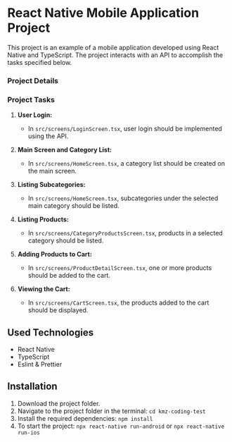 # React Native Mobile Application Project

This project is an example of a mobile application developed using React Native and TypeScript. The project interacts with an API to accomplish the tasks specified below.

### Project Details

### Project Tasks

1. **User Login:**
   - In `src/screens/LoginScreen.tsx`, user login should be implemented using the API.

2. **Main Screen and Category List:**
   - In `src/screens/HomeScreen.tsx`, a category list should be created on the main screen.

3. **Listing Subcategories:**
   - In `src/screens/HomeScreen.tsx`, subcategories under the selected main category should be listed.

4. **Listing Products:**
   - In `src/screens/CategoryProductsScreen.tsx`, products in a selected category should be listed.

5. **Adding Products to Cart:**
   - In `src/screens/ProductDetailScreen.tsx`, one or more products should be added to the cart.

6. **Viewing the Cart:**
   - In `src/screens/CartScreen.tsx`, the products added to the cart should be displayed.

## Used Technologies

- React Native
- TypeScript
- Eslint & Prettier

## Installation

1. Download the project folder.
2. Navigate to the project folder in the terminal: `cd kmz-coding-test`
3. Install the required dependencies: `npm install`
4. To start the project: `npx react-native run-android` or `npx react-native run-ios`
